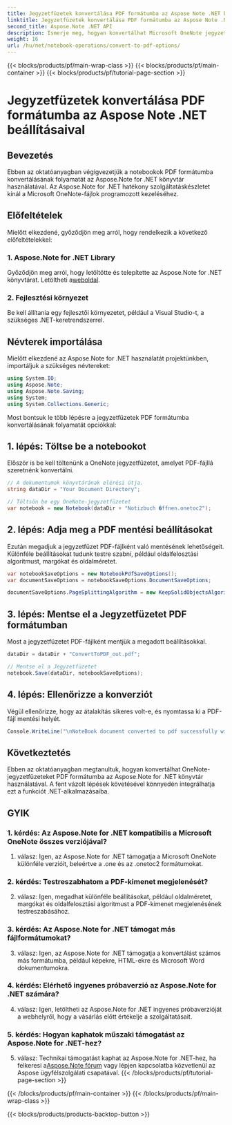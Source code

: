 ```yaml
---
title: Jegyzetfüzetek konvertálása PDF formátumba az Aspose Note .NET beállításaival
linktitle: Jegyzetfüzetek konvertálása PDF formátumba az Aspose Note .NET beállításaival
second_title: Aspose.Note .NET API
description: Ismerje meg, hogyan konvertálhat Microsoft OneNote jegyzetfüzeteket PDF formátumba az Aspose.Note for .NET könyvtár segítségével testreszabható beállításokkal.
weight: 16
url: /hu/net/notebook-operations/convert-to-pdf-options/
---
```


{{< blocks/products/pf/main-wrap-class >}}
{{< blocks/products/pf/main-container >}}
{{< blocks/products/pf/tutorial-page-section >}}

# Jegyzetfüzetek konvertálása PDF formátumba az Aspose Note .NET beállításaival

## Bevezetés

Ebben az oktatóanyagban végigvezetjük a notebookok PDF formátumba konvertálásának folyamatát az Aspose.Note for .NET könyvtár használatával. Az Aspose.Note for .NET hatékony szolgáltatáskészletet kínál a Microsoft OneNote-fájlok programozott kezeléséhez.

## Előfeltételek

Mielőtt elkezdené, győződjön meg arról, hogy rendelkezik a következő előfeltételekkel:

### 1. Aspose.Note for .NET Library
 Győződjön meg arról, hogy letöltötte és telepítette az Aspose.Note for .NET könyvtárat. Letöltheti a[weboldal](https://releases.aspose.com/note/net/).

### 2. Fejlesztési környezet
Be kell állítania egy fejlesztői környezetet, például a Visual Studio-t, a szükséges .NET-keretrendszerrel.

## Névterek importálása

Mielőtt elkezdené az Aspose.Note for .NET használatát projektünkben, importáljuk a szükséges névtereket:

```csharp
using System.IO;
using Aspose.Note;
using Aspose.Note.Saving;
using System;
using System.Collections.Generic;
```

Most bontsuk le több lépésre a jegyzetfüzetek PDF formátumba konvertálásának folyamatát opciókkal:

## 1. lépés: Töltse be a notebookot

Először is be kell töltenünk a OneNote jegyzetfüzetet, amelyet PDF-fájllá szeretnénk konvertálni.

```csharp
// A dokumentumok könyvtárának elérési útja.
string dataDir = "Your Document Directory";

// Töltsön be egy OneNote-jegyzetfüzetet
var notebook = new Notebook(dataDir + "Notizbuch �ffnen.onetoc2");
```

## 2. lépés: Adja meg a PDF mentési beállításokat

Ezután megadjuk a jegyzetfüzet PDF-fájlként való mentésének lehetőségeit. Különféle beállításokat tudunk testre szabni, például oldalfelosztási algoritmust, margókat és oldalméretet.

```csharp
var notebookSaveOptions = new NotebookPdfSaveOptions();
var documentSaveOptions = notebookSaveOptions.DocumentSaveOptions;

documentSaveOptions.PageSplittingAlgorithm = new KeepSolidObjectsAlgorithm();
```

## 3. lépés: Mentse el a Jegyzetfüzetet PDF formátumban

Most a jegyzetfüzetet PDF-fájlként mentjük a megadott beállításokkal.

```csharp
dataDir = dataDir + "ConvertToPDF_out.pdf";

// Mentse el a Jegyzetfüzetet
notebook.Save(dataDir, notebookSaveOptions);
```

## 4. lépés: Ellenőrizze a konverziót

Végül ellenőrizze, hogy az átalakítás sikeres volt-e, és nyomtassa ki a PDF-fájl mentési helyét.

```csharp
Console.WriteLine("\nNoteBook document converted to pdf successfully with save options.\nFile saved at " + dataDir);
```

## Következtetés

Ebben az oktatóanyagban megtanultuk, hogyan konvertálhat OneNote-jegyzetfüzeteket PDF formátumba az Aspose.Note for .NET könyvtár használatával. A fent vázolt lépések követésével könnyedén integrálhatja ezt a funkciót .NET-alkalmazásaiba.

## GYIK

### 1. kérdés: Az Aspose.Note for .NET kompatibilis a Microsoft OneNote összes verziójával?

1. válasz: Igen, az Aspose.Note for .NET támogatja a Microsoft OneNote különféle verzióit, beleértve a .one és az .onetoc2 formátumokat.

### 2. kérdés: Testreszabhatom a PDF-kimenet megjelenését?

2. válasz: Igen, megadhat különféle beállításokat, például oldalméretet, margókat és oldalfelosztási algoritmust a PDF-kimenet megjelenésének testreszabásához.

### 3. kérdés: Az Aspose.Note for .NET támogat más fájlformátumokat?

3. válasz: Igen, az Aspose.Note for .NET támogatja a konvertálást számos más formátumba, például képekre, HTML-ekre és Microsoft Word dokumentumokra.

### 4. kérdés: Elérhető ingyenes próbaverzió az Aspose.Note for .NET számára?

4. válasz: Igen, letöltheti az Aspose.Note for .NET ingyenes próbaverzióját a webhelyről, hogy a vásárlás előtt értékelje a szolgáltatásait.

### 5. kérdés: Hogyan kaphatok műszaki támogatást az Aspose.Note for .NET-hez?

 5. válasz: Technikai támogatást kaphat az Aspose.Note for .NET-hez, ha felkeresi a[Aspose.Note fórum](https://forum.aspose.com/c/note/28) vagy lépjen kapcsolatba közvetlenül az Aspose ügyfélszolgálati csapatával.
{{< /blocks/products/pf/tutorial-page-section >}}

{{< /blocks/products/pf/main-container >}}
{{< /blocks/products/pf/main-wrap-class >}}

{{< blocks/products/products-backtop-button >}}
